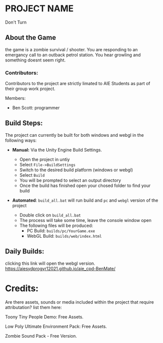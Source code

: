 # PROJECT NAME
Don't Turn

## About the Game
the game is a zombie survival / shooter. You are responding to an emergancy call to an outback petrol station. You hear growling and something doesnt seem right.

### Contributors:
Contributors to the project are strictly limated to AIE Students as part of their group work project.

Members:
- Ben Scott: programmer

## Build Steps:
The project can currently be built for both windows and webgl in the following ways:

* **Manual:** Via the Unity Engine Build Settings.
  * Open the project in untiy
  * Select `File->BuildSettings`
  * Switch to the desired build platform (windows or webgl)
  * Select `Build`
  * You will be prompted to select an output directory
  * Once the build has finished open your chosed folder to find your build

* **Automated**: `build_all.bat` will run build and `pc` and `webgl` version of the project
  * Double click on `build_all.bat`
  * The process will take some time, leave the console window open
  * The following files will be produced:
    * PC Build: `builds/pc/YourGame.exe` 
    * WebGL Build: `builds/web/index.html`

## Daily Builds:
clicking this link will open the webgl version.
https://aiesydprogyr12021.github.io/aie_cpd-BenMate/

# Credits:
 Are there assets, sounds or media included within the project that require attributation? list them here:

 Toony Tiny People Demo: Free Assets.

 Low Poly Ultimate Environment Pack: Free Assets.

 Zombie Sound Pack - Free Version.
